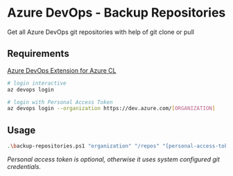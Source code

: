 # Azure DevOps - Backup Repositories

Get all Azure DevOps git repositories with help of git clone or pull

## Requirements

[Azure DevOps Extension for Azure CL](https://github.com/Azure/azure-devops-cli-extension)

```sh
# login interactive
az devops login

# login with Personal Access Token
az devops login --organization https://dev.azure.com/[ORGANIZATION]
```

## Usage

```sh
.\backup-repositories.ps1 "organization" "/repos" "[personal-access-token]"
```

*Personal access token is optional, otherwise it uses system configured git credentials.*
